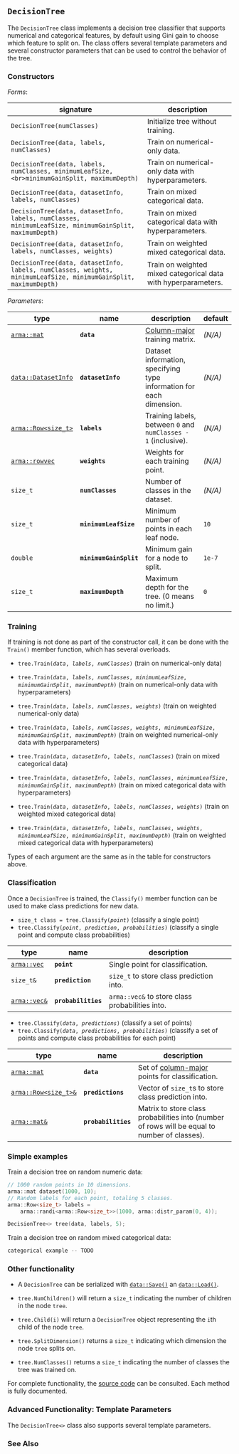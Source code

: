 ## `DecisionTree`

The `DecisionTree` class implements a decision tree classifier that supports
numerical and categorical features, by default using Gini gain to choose which
feature to split on.  The class offers several template parameters and several
constructor parameters that can be used to control the behavior of the tree.



### Constructors

*Forms*:

| **signature** | **description** |
|---------------|-----------------|
| `DecisionTree(numClasses)` | Initialize tree without training. |
| `DecisionTree(data, labels, numClasses)` | Train on numerical-only data. |
| ```DecisionTree(data, labels, numClasses, minimumLeafSize,<br>minimumGainSplit, maximumDepth)``` | Train on numerical-only data with hyperparameters. |
| `DecisionTree(data, datasetInfo, labels, numClasses)` | Train on mixed categorical data. |
| `DecisionTree(data, datasetInfo, labels, numClasses, minimumLeafSize, minimumGainSplit, maximumDepth)` | Train on mixed categorical data with hyperparameters. |
| `DecisionTree(data, datasetInfo, labels, numClasses, weights)` | Train on weighted mixed categorical data. |
| `DecisionTree(data, datasetInfo, labels, numClasses, weights, minimumLeafSize, minimumGainSplit, maximumDepth)` | Train on weighted mixed categorical data with hyperparameters. |

<!-- TODO: weighted numerical-only constructors -->

*Parameters*:

<!-- TODOs for table below:
    * better link for column-major matrices
    * better link for working with categorical data in straightforward terms
    * update matrices.md to include a section on labels and NormalizeLabels()
    * add a bit about instance weights in matrices.md
 -->
| **type** | **name** | **description** | **default** |
|----------|----------|-----------------|-------------|
| [`arma::mat`](../matrices.md) | **`data`** | [Column-major](../matrices.md) training matrix. | _(N/A)_ |
| [`data::DatasetInfo`](../../tutorials/datasetmapper.md) | **`datasetInfo`** | Dataset information, specifying type information for each dimension. | _(N/A)_ |
| [`arma::Row<size_t>`]('../matrices.md') | **`labels`** | Training labels, between `0` and `numClasses - 1` (inclusive). | _(N/A)_ |
| [`arma::rowvec`]('../matrices.md') | **`weights`** | Weights for each training point. | _(N/A)_ |
| `size_t` | **`numClasses`** | Number of classes in the dataset. | _(N/A)_ |
| `size_t` | **`minimumLeafSize`** | Minimum number of points in each leaf node. | `10` |
| `double` | **`minimumGainSplit`** | Minimum gain for a node to split. | `1e-7` |
| `size_t` | **`maximumDepth`** | Maximum depth for the tree. (0 means no limit.) | `0` |

### Training

If training is not done as part of the constructor call, it can be done with the
`Train()` member function, which has several overloads.

 * `tree.Train(`_`data`_`, `_`labels`_`, `_`numClasses`_`)` (train on numerical-only data)
 * `tree.Train(`_`data`_`, `_`labels`_`, `_`numClasses`_`, `_`minimumLeafSize`_`, `_`minimumGainSplit`_`, `_`maximumDepth`_`)` (train on numerical-only data with hyperparameters)

 * `tree.Train(`_`data`_`, `_`labels`_`, `_`numClasses`_`, `_`weights`_`)` (train on weighted numerical-only data)
 * `tree.Train(`_`data`_`, `_`labels`_`, `_`numClasses`_`, `_`weights`_`, `_`minimumLeafSize`_`, `_`minimumGainSplit`_`, `_`maximumDepth`_`)` (train on weighted numerical-only data with hyperparameters)

 * `tree.Train(`_`data`_`, `_`datasetInfo`_`, `_`labels`_`, `_`numClasses`_`)` (train on mixed categorical data)
 * `tree.Train(`_`data`_`, `_`datasetInfo`_`, `_`labels`_`, `_`numClasses`_`, `_`minimumLeafSize`_`, `_`minimumGainSplit`_`, `_`maximumDepth`_`)` (train on mixed categorical data with hyperparameters)

 * `tree.Train(`_`data`_`, `_`datasetInfo`_`, `_`labels`_`, `_`numClasses`_`, `_`weights`_`)` (train on weighted mixed categorical data)
 * `tree.Train(`_`data`_`, `_`datasetInfo`_`, `_`labels`_`, `_`numClasses`_`,
   `_`weights`_`, `_`minimumLeafSize`_`, `_`minimumGainSplit`_`, `_`maximumDepth`_`)` (train on weighted mixed categorical data with hyperparameters)

Types of each argument are the same as in the table for constructors above.

### Classification

Once a `DecisionTree` is trained, the `Classify()` member function can be used
to make class predictions for new data.

 * `size_t class = tree.Classify(`_`point`_`)` (classify a single point)
 * `tree.Classify(`_`point`_`, `_`prediction`_`, `_`probabilities`_`)` (classify a single point and compute class probabilities)

| **type** | **name** | **description** |
|----------|----------|-----------------|
| [`arma::vec`](../matrices.md) | **`point`** | Single point for classification. |
| `size_t&` | **`prediction`** | `size_t` to store class prediction into. |
| [`arma::vec&`](../matrices.md) | **`probabilities`** | `arma::vec&` to store class probabilities into. |

 * `tree.Classify(`_`data`_`, `_`predictions`_`)` (classify a set of points)
 * `tree.Classify(`_`data`_`, `_`predictions`_`, `_`probabilities`_`)` (classify a set of points and compute class probabilities for each point)

| **type** | **name** | **description** |
|----------|----------|-----------------|
| [`arma::mat`](../matrices.md) | **`data`** | Set of [column-major](../matrices.md) points for classification. |
| [`arma::Row<size_t>&`](../matrices.md) | **`predictions`** | Vector of `size_t`s to store class prediction into. |
| [`arma::mat&`](../matrices.md) | **`probabilities`** | Matrix to store class probabilities into (number of rows will be equal to number of classes). |

### Simple examples

Train a decision tree on random numeric data:

```c++
// 1000 random points in 10 dimensions.
arma::mat dataset(1000, 10);
// Random labels for each point, totaling 5 classes.
arma::Row<size_t> labels =
    arma::randi<arma::Row<size_t>>(1000, arma::distr_param(0, 4));

DecisionTree<> tree(data, labels, 5);
```

Train a decision tree on random mixed categorical data:

```c++
categorical example -- TODO
```

<!-- TODO: link to relevant examples in the examples repository -->

### Other functionality

<!-- TODO: we should point directly to the documentation of those functions -->
 * A `DecisionTree` can be serialized with [`data::Save()`](../formats.md) an
   [`data::Load()`](../formats.md).

 * `tree.NumChildren()` will return a `size_t` indicating the number of children
   in the node `tree`.

 * `tree.Child(i)` will return a `DecisionTree` object representing the `i`th
   child of the node `tree`.

 * `tree.SplitDimension()` returns a `size_t` indicating which dimension the
   node `tree` splits on.

 * `tree.NumClasses()` returns a `size_t` indicating the number of classes the
   tree was trained on.

For complete functionality, the [source
code](/src/mlpack/methods/decision_tree/decision_tree.hpp) can be consulted.
Each method is fully documented.

### Advanced Functionality: Template Parameters

The `DecisionTree<>` class also supports several template parameters.

<!-- TODO: this section -->

### See Also
